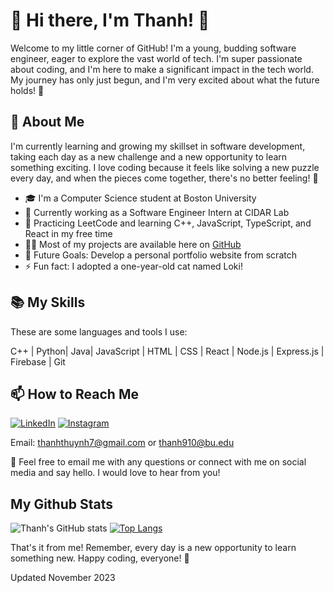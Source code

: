 # 👋 Hi there, I'm Thanh! 🚀

Welcome to my little corner of GitHub! I'm a young, budding software engineer, eager to explore the vast world of tech. I'm super passionate about coding, and I'm here to make a significant impact in the tech world. My journey has only just begun, and I'm very excited about what the future holds! 🌱


## 🌟 About Me

I'm currently learning and growing my skillset in software development, taking each day as a new challenge and a new opportunity to learn something exciting. I love coding because it feels like solving a new puzzle every day, and when the pieces come together, there's no better feeling! 🎉

- 🎓 I'm a Computer Science student at Boston University
- 🚀 Currently working as a Software Engineer Intern at CIDAR Lab
- 🌱 Practicing LeetCode and learning C++, JavaScript, TypeScript, and React in my free time
- 👨‍💻 Most of my projects are available here on [GitHub](https://github.com/thanhthuynh?tab=repositories)
- 🎯 Future Goals: Develop a personal portfolio website from scratch
- ⚡ Fun fact: I adopted a one-year-old cat named Loki!


## 📚 My Skills

These are some languages and tools I use:

C++ | Python| Java| JavaScript | HTML | CSS | React | Node.js | Express.js | Firebase | Git


## 📫 How to Reach Me 
[![LinkedIn](https://img.shields.io/badge/linkedin-%230077B5.svg?style=for-the-badge&logo=linkedin&logoColor=white)](https://www.linkedin.com/in/thanhthuynh/)    [![Instagram](https://img.shields.io/badge/Instagram-%23E4405F.svg?style=for-the-badge&logo=Instagram&logoColor=white)](https://www.instagram.com/thanhthynh/)

Email: thanhthuynh7@gmail.com or thanh910@bu.edu

📧 Feel free to email me with any questions or connect with me on social media and say hello. I would love to hear from you!


## My Github Stats
![Thanh's GitHub stats](https://github-readme-stats.vercel.app/api?username=thanhthuynh&theme=midnight-purple&show_icons=true)
[![Top Langs](https://github-readme-stats.vercel.app/api/top-langs/?username=anuraghazra&theme=midnight-purple&layout=compact)](https://github.com/thanhthuynh/github-readme-stats)

That's it from me! Remember, every day is a new opportunity to learn something new. Happy coding, everyone! 🎉

Updated November 2023

<!--
**thanh910/thanh910** is a ✨ _special_ ✨ repository because its `README.md` (this file) appears on your GitHub profile.

Here are some ideas to get you started:

- 🔭 I’m currently working on ...
- 🌱 I’m currently learning ...
- 👯 I’m looking to collaborate on ...
- 🤔 I’m looking for help with ...
- 💬 Ask me about ...
- 📫 How to reach me: ...
- 😄 Pronouns: ...
- ⚡ Fun fact: ...
-->
